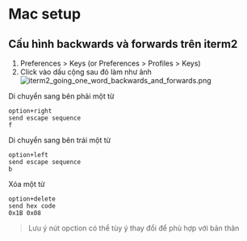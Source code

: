 # Mac setup

## Cấu hình backwards và forwards trên iterm2

1. Preferences > Keys (or Preferences > Profiles > Keys)
2. Click vào dấu cộng sau đó làm như ảnh
![iterm2_going_one_word_backwards_and_forwards.png](iterm2_going_one_word_backwards_and_forwards.png)

Di chuyển sang bên phải một từ
```
option+right
send escape sequence
f
```

Di chuyển sang bên trái một từ
```
option+left
send escape sequence
b
```

Xóa một từ
```
option+delete 
send hex code
0x1B 0x08
```

> Lưu ý nút opction có thể tùy ý thay đổi để phù hợp với bản thân